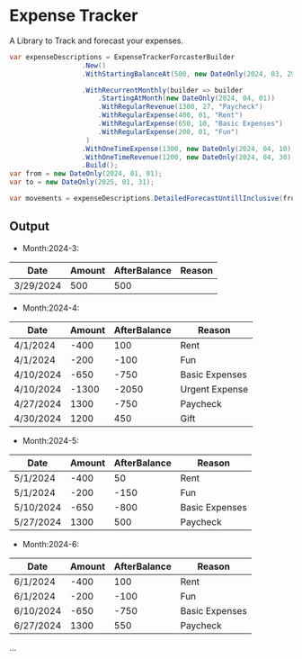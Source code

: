 # Expense Tracker

A Library to Track and forecast your expenses.

``` C#
var expenseDescriptions = ExpenseTrackerForcasterBuilder
                  .New()
                  .WithStartingBalanceAt(500, new DateOnly(2024, 03, 29))

                  .WithRecurrentMonthly(builder => builder
                      .StartingAtMonth(new DateOnly(2024, 04, 01))
                      .WithRegularRevenue(1300, 27, "Paycheck")
                      .WithRegularExpense(400, 01, "Rent")
                      .WithRegularExpense(650, 10, "Basic Expenses")
                      .WithRegularExpense(200, 01, "Fun")
                   )
                  .WithOneTimeExpense(1300, new DateOnly(2024, 04, 10), "Urgent Expense")
                  .WithOneTimeRevenue(1200, new DateOnly(2024, 04, 30), "Gift")
                  .Build();
var from = new DateOnly(2024, 01, 01);
var to = new DateOnly(2025, 01, 31);

var movements = expenseDescriptions.DetailedForecastUntillInclusive(from, to);
```
## Output

- Month:2024-3:

|Date| Amount|AfterBalance|Reason|
|----|-------|------------|----|
|3/29/2024 | 500|500 ||

- Month:2024-4:

|Date| Amount|AfterBalance|Reason|
|----|-------|------------|----|
| 4/1/2024  |   -400 |          100 | Rent           |
| 4/1/2024  |   -200 |         -100 | Fun            |
| 4/10/2024 |   -650 |         -750 | Basic Expenses |
| 4/10/2024 |  -1300 |        -2050 | Urgent Expense |
| 4/27/2024 |   1300 |         -750 | Paycheck       |
| 4/30/2024 |   1200 |          450 | Gift           |


- Month:2024-5:
  
|Date| Amount|AfterBalance|Reason|
|----|-------|------------|----|
| 5/1/2024  |   -400 |           50 | Rent           |
| 5/1/2024  |   -200 |         -150 | Fun            |
| 5/10/2024 |   -650 |         -800 | Basic Expenses |
| 5/27/2024 |   1300 |          500 | Paycheck       |

- Month:2024-6:
 
|Date| Amount|AfterBalance|Reason|
|----|-------|------------|----|
| 6/1/2024  |   -400 |          100 | Rent           |
| 6/1/2024  |   -200 |         -100 | Fun            |
| 6/10/2024 |   -650 |         -750 | Basic Expenses |
| 6/27/2024 |   1300 |          550 | Paycheck       |

...
